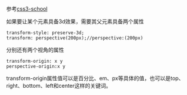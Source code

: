 参考[css3-school](http://www.w3cplus.com/css3/transform-basic-property.html)

如果要让某个元素具备3d效果，需要其父元素具备两个属性

    transform-style: preserve-3d;
    transform: perspective(200px);//perspective:(200px)
    
分别还有两个视角的属性

    transform-origin: x y
    perspective-origin:x y
    
transform-origin属性值可以是百分比、em、px等具体的值，也可以是top、right、bottom、left和center这样的关键词。
